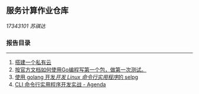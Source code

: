 ## 服务计算作业仓库  

*17343101 苏祺达*
  
### 报告目录
---
1. [搭建一个私有云](./reports/operation1/report.md)
1. [按官方文档如何使用Go编程写第一个包，做第一次测试。](./reports/operation3/report.md)
1. [使用 golang 开发*开发 Linux 命令行实用程序*的 selpg](./reports/operation4/report.md)
1. [CLI 命令行实用程序开发实战 - Agenda](./reports/operation7/report.md)
